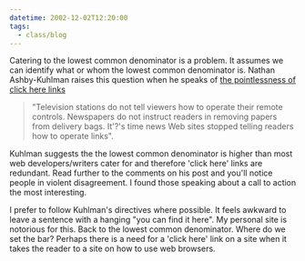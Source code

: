 ```yaml
---
datetime: 2002-12-02T12:20:00
tags:
  - class/blog
---
```

Catering to the lowest common denominator is a problem. It assumes we can identify what or whom the lowest common denominator is. Nathan Ashby-Kuhlman raises this question when he speaks of [the pointlessness of click here links](http://www.ashbykuhlman.net/blog/2002/11/17/0027) 

> "Television stations do not tell viewers how to operate their remote controls. Newspapers do not instruct readers in removing papers from delivery bags. It'?'s time news Web sites stopped telling readers how to operate links".

Kuhlman suggests the the lowest common denominator is higher than most web developers/writers cater for and therefore 'click here' links are redundant. Read further to the comments on his post and you'll notice people in violent disagreement. I found those speaking about a call to action the most interesting.

I prefer to follow Kuhlman's directives where possible. It feels awkward to leave a sentence with a hanging "you can find it here". My personal site  is notorious for this. Back to the lowest common denominator. Where do we set the bar? Perhaps there is a need for a 'click here' link on a site when it takes the reader to a site on how to use web browsers.

